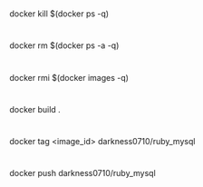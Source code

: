 #
docker kill $(docker ps -q)
#
docker rm $(docker ps -a -q)
#
docker rmi $(docker images -q)
#
docker build . 
#
docker tag <image_id> darkness0710/ruby_mysql
#
docker push darkness0710/ruby_mysql
#
